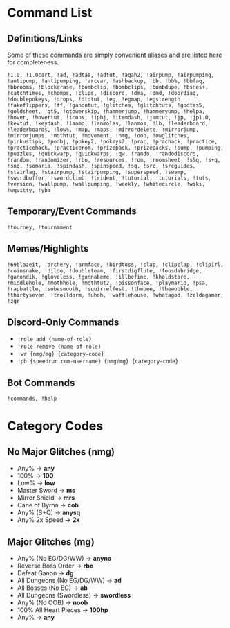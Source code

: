 # Command List

## Definitions/Links

Some of these commands are simply convenient aliases and are listed here for completeness.

```!1.0, !1.0cart, !ad, !adtas, !adtut, !agah2, !airpump, !airpumping, !antipump, !antipumping, !arcvar, !ashbackup, !bb, !bb%, !bbfaq, !bbrooms, !blockerase, !bombclip, !bombclips, !bombdupe, !bsnes+, !catchtimes, !chomps, !clips, !discord, !dma, !dmd, !doordiag, !doublepokeys, !drops, !dtdtut, !eg, !egmap, !egstrength, !fakeflippers, !ff, !ganontut, !glitches, !glitchtuts, !godtas5, !goldsheet, !gt5, !gtowerskip, !hammerjump, !hammeryump, !helpa, !hover, !hovertut, !icons, !ipbj, !itemdash, !jamtut, !jp, !jp1.0, !kevtut, !keydash, !lanmo, !lanmolas, !lanmos, !lb, !leaderboard, !leaderboards, !low%, !map, !maps, !mirrordelete, !mirrorjump, !mirrorjumps, !mothtut, !movement, !nmg, !oob, !owglitches, !pinkustips, !podbj, !pokey2, !pokeys2, !prac, !prachack, !practice, !practicehack, !practicerom, !prizepack, !prizepacks, !pump, !pumping, !puzzles, !quickwarp, !quickwarps, !qw, !rando, !randodiscord, !random, !randomizer, !rbo, !resources, !rom, !roomsheet, !s&q, !s+q, !snq, !somaria, !spindash, !spinspeed, !sq, !src, !srcguides, !stairlag, !stairpump, !stairpumping, !superspeed, !swamp, !swordbuffer, !swordclimb, !trident, !tutorial, !tutorials, !tuts, !version, !wallpump, !wallpumping, !weekly, !whitecircle, !wiki, !wqvitty, !yba```

## Temporary/Event Commands
```!tourney, !tournament```


## Memes/Highlights

```!69blazeit, !archery, !armface, !birdtoss, !clap, !clipclap, !clipirl, !coinsnake, !dildo, !doubleteam, !firstdigflute, !foosdabridge, !ganondik, !gloveless, !gonnabeme, !illbefine, !kholdstare, !middlehole, !mothhole, !mothtut2, !pissonface, !playmario, !psa, !rapbattle, !sobesmooth, !squirrelfest, !thebee, !thewobble, !thirtyseven, !trolldorm, !uhoh, !wafflehouse, !whatagod, !zeldagamer, !zgr```


## Discord-Only Commands

- `!role add {name-of-role}`
- `!role remove {name-of-role}`
- `!wr {nmg/mg} {category-code}`
- `!pb {speedrun.com-username} {nmg/mg} {category-code}`

## Bot Commands
```!commands, !help```

# Category Codes

## No Major Glitches (nmg)

- Any% -> **any**
- 100% -> **100**
- Low% -> **low**
- Master Sword -> **ms**
- Mirror Shield -> **mrs**
- Cane of Byrna -> **cob**
- Any% (S+Q) -> **anysq**
- Any% 2x Speed -> **2x**

## Major Glitches (mg)

- Any% (No EG/DG/WW) -> **anyno**
- Reverse Boss Order -> **rbo**
- Defeat Ganon -> **dg**
- All Dungeons (No EG/DG/WW) -> **ad**
- All Bosses (No EG) -> **ab**
- All Dungeons (Swordless) -> **swordless**
- Any% (No OOB) -> **noob**
- 100% All Heart Pieces -> **100hp**
- Any% -> **any**